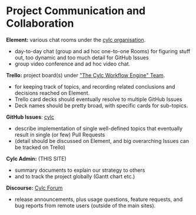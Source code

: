 # Project Communication and Collaboration

**Element:** various chat rooms under the
  [cylc organisation](https://app.element.io/#/group/+cylc:matrix.org).
- day-to-day chat (group and ad hoc one-to-one Rooms) for figuring stuff out,
  too dynamic and too much detail for GitHub Issues
- group video conference and ad hoc video chat.

**Trello:** project board(s) under
  ["The Cylc Workflow Engine" Team](https://trello.com/cylcworkflow).
- for keeping track of topics, and recording related conclusions and decisions
  reached on Element.
- Trello card decks should eventually resolve to multiple GitHub Issues
- Deck names should be pretty broad, with specific cards for sub-topics.

**GitHub Issues**: [cylc](https://github.com/cylc)
- describe implementation of single well-defined topics that eventually result
  in single (or few) Pull Requests
- (detail should be discussed on Element, and big overarching Issues can be
  tracked on Trello)

**Cylc Admin:** (THIS SITE)
- summary documents to explain our strategy to others
- and to track the project globally (Gantt chart etc.)

**Discourse:** [Cylc Forum](https://cylc.discourse.group/)
- release announcements, plus usage questions, feature requests, and bug
  reports from remote users (outside of the main sites).

